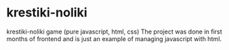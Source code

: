 # krestiki-noliki
krestiki-noliki game (pure javascript, html, css)
The project was done in first months of frontend and is just an example of managing javascript with html.
